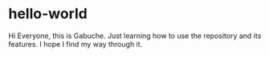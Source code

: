 # hello-world
Hi Everyone, this is Gabuche. Just learning how to use the repository and its features. I hope I find my way through it.
